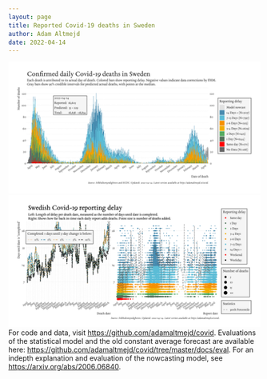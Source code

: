 ```yaml
---
layout: page
title: Reported Covid-19 deaths in Sweden
author: Adam Altmejd
date: 2022-04-14
---
```


![Graph of Swedish Covid-19 deaths with reporting delay.](deaths_lag_sweden_2022-04-14.png "Swedish Covid-19 deaths.")
![Graph of Swedish Covid-19 reporting delay in daily deaths.](lag_trend_sweden_2022-04-14.png "Trend in Swedish Covid-19 mortality reporting delay.")
For code and data, visit <https://github.com/adamaltmejd/covid>.
Evaluations of the statistical model and the old constant average forecast are available here: <https://github.com/adamaltmejd/covid/tree/master/docs/eval>.
For an indepth explanation and evaluation of the nowcasting model, see <https://arxiv.org/abs/2006.06840>.
